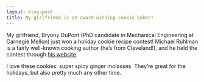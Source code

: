```yaml
--- 
layout: blog-post
title: My girlfriend is an award-winning cookie baker!
---
```


My girlfriend, Bryony DuPont (PhD candidate in Mechanical Engineering at Carnegie Mellon) just won a holiday cookie recipe contest! Michael Ruhlman is a fairly well-known cooking author (he’s from Cleveland!), and he held the contest through [his website](http://ruhlman.com/2010/12/holiday-cookie-challenge-results.html).

I love these cookies: super spicy ginger molasses.  They’re great for the holidays, but also pretty much any other time.
